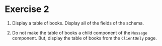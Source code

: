 # Exercise 2

1. Display a table of books. Display all of the fields of the schema.

2. Do not make the table of books a child component of the `Message` component. But, display the table of books from the `ClientOnly` page.